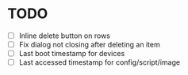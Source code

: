 # TODO

- [ ] Inline delete button on rows
- [ ] Fix dialog not closing after deleting an item
- [ ] Last boot timestamp for devices
- [ ] Last accessed timestamp for config/script/image